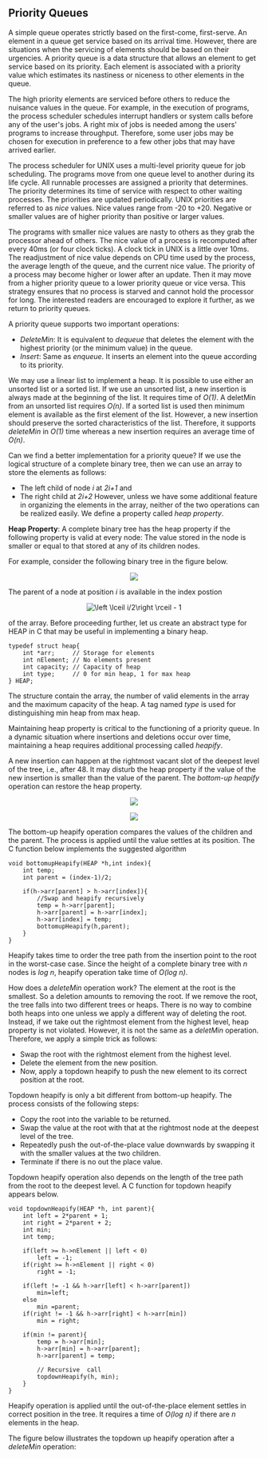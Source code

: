 ## Priority Queues

A simple queue operates strictly based on the first-come, first-serve.  An element in a queue get service based on its arrival time. 
However, there are situations when the servicing of elements should be based on their urgencies. 
A priority queue is a data structure that allows an element to get service based on its priority. Each element is associated with a priority value which 
estimates its nastiness or niceness to other elements in the queue.

The high priority elements are serviced before others to reduce the nuisance values in the queue.
For example, in the execution of programs, the process scheduler schedules interrupt handlers or system calls before any of the user's jobs. 
A right mix of jobs is needed among the users' programs to increase throughput. Therefore, some user jobs may be chosen for execution in preference to a few 
other jobs that may have arrived earlier. 

The process scheduler for UNIX uses a multi-level priority queue for job scheduling. The programs move from one queue level 
to another during its life cycle. All runnable processes are assigned a priority that determines. The priority determines its time of service with 
respect to other waiting processes. The priorities are updated periodically. UNIX priorities are referred to as <i>nice</i> values. Nice values range 
from -20 to +20. Negative or smaller values are of higher priority than positive or larger values. 

The programs with smaller nice values are nasty to others as they grab the processor ahead of others. The nice value of a process is recomputed after every 40ms (or four clock ticks). A clock tick in UNIX is a little over 10ms. The readjustment of nice value depends on CPU time used by the process, 
the average length of the queue, and the current nice value. The priority of a process may become higher or lower after an update. Then it may move from a higher priority queue to a lower priority queue or vice versa. This strategy ensures that no process is starved and cannot hold the processor for long. The interested readers 
are encouraged to explore it further, as we return to priority queues. 

A priority queue supports two important operations:
- <i>DeleteMin</i>: It is equivalent to <i>dequeue</i> that deletes the element with the highest priority (or the minimum value) in the queue. 
- <i>Insert</i>: Same as <i>enqueue</i>. It inserts an element into the queue according to its priority.  

We may use a linear list to implement a heap. It is possible to use either an unsorted list or a sorted list. If we use an unsorted list, a new insertion is always made at the beginning of the list. It requires time of <i>O(1)</i>.
A deletMin from an unsorted list requires <i>O(n)</i>. 
If a sorted list is used then minimum element is available as the first element of the list. However, a new insertion should preserve the sorted
characteristics of the list. Therefore, it supports <i>deleteMin</i> in <i>O(1)</i> time whereas a new insertion requires an average time of <i>O(n)</i>. 

Can we find a better implementation for a priority queue? If we use the logical structure of a complete binary tree, then we can use an array to store the elements as follows:
- The left child of node <i>i</i> at <i>2i+1</i> and 
- The right child at <i>2i+2</i>
However, unless we have some additional feature in organizing the elements in the array, neither of the two operations can be realized easily. 
We define a property called <i>heap property</i>.

<strong>Heap Property</strong>: A complete binary tree has the heap property if the following property is valid at every node:
The value stored in the node is smaller or equal to that stored at any of its children nodes. 

For example, consider the following binary tree in the figure below. 
<p align="center">
<img src="../images/binaryHeap.jpg">
</p>
The parent of a node at position <i>i</i> is available in the index postion
<p align="center">
<img src="https://latex.codecogs.com/svg.image?\left&space;\lceil&space;i/2\right&space;\rceil&space;-&space;1" title="\left \lceil i/2\right \rceil - 1" /> 
</p>
of the array. Before proceeding further, let us create an abstract type for HEAP in C that may be useful in implementing a binary heap. 

```
typedef struct heap{
    int *arr;     // Storage for elements
    int nElement; // No elements present
    int capacity; // Capacity of heap
    int type;     // 0 for min heap, 1 for max heap
} HEAP;
```
The structure contain the array, the number of valid elements in the array and the maximum capacity of the heap. A tag named <i>type</i> is used for 
distinguishing min heap from max heap.

Maintaining heap property is critical to the functioning of a priority queue. In a dynamic situation where insertions and deletions occur over time, maintaining 
a heap requires additional processing called <i>heapify</i>. 

A new insertion can happen at the rightmost vacant slot of the deepest level of the tree, i.e., after 48. It may disturb the heap property if the value of the new insertion is smaller than the value of the parent. The <i>bottom-up heapify</i> operation can restore the heap property.  
<p align="center">
<img src="../images/binaryHeap2.jpg">
</p>
<p align="center">
<img src="../images/binaryHeap3.jpg">
</p>

The bottom-up heapify operation compares the values of the children and the parent. The process is applied until the value settles at its position. The C 
function below implements the suggested algorithm 

```
void bottomupHeapify(HEAP *h,int index){
    int temp;
    int parent = (index-1)/2;

    if(h->arr[parent] > h->arr[index]){
        //Swap and heapify recursively 
        temp = h->arr[parent];
        h->arr[parent] = h->arr[index];
        h->arr[index] = temp;
        bottomupHeapify(h,parent);
    }
}
```
Heapify takes time to order the tree path from the insertion point to the root in the worst-case case. 
Since the height of a complete binary tree with <i>n</i> nodes is <i>log n</i>, heapify operation take time of <i>O(log n)</i>. 

How does a <i>deleteMin</i> operation work? The element at the root is the smallest. So a deletion amounts to removing the root. If we remove the root, the tree falls into two different trees or heaps. There is no way to combine both heaps into one unless we apply a different way of deleting the 
root. Instead, if we take out the rightmost element from the highest level, heap property is not violated. However, it is not the same as a <i>deletMin</i> operation. Therefore, we apply a simple trick as follows:
- Swap the root with the rightmost element from the highest level.
- Delete the element from the new position.
- Now, apply a topdown heapify to push the new element to its correct position at the root.

Topdown heapify is only a bit different from bottom-up heapify. The process consists of the following steps:
- Copy the root into the variable to be returned.
- Swap the value at the root with that at the rightmost node at the deepest level of the tree. 
- Repeatedly push the out-of-the-place value downwards by swapping it with the smaller values at the two children. 
- Terminate if there is no out the place value.

Topdown heapify operation also depends on the length of the tree path from the root to the deepest level. A C function for topdown heapify appears below.

```
void topdownHeapify(HEAP *h, int parent){
    int left = 2*parent + 1;
    int right = 2*parent + 2;
    int min;
    int temp;

    if(left >= h->nElement || left < 0)
        left = -1;
    if(right >= h->nElement || right < 0)
        right = -1;

    if(left != -1 && h->arr[left] < h->arr[parent])
        min=left;
    else
        min =parent;
    if(right != -1 && h->arr[right] < h->arr[min])
        min = right;

    if(min != parent){
        temp = h->arr[min];
        h->arr[min] = h->arr[parent];
        h->arr[parent] = temp;

        // Recursive  call
        topdownHeapify(h, min);
    }
}
```

Heapify operation is applied until the out-of-the-place element settles in correct position in the tree. It requires a time of <i>O(log n)</i> if there are
<i>n</i> elements in the heap. 

The figure below illustrates the topdown up heapify operation after a <i>deleteMin</i> operation:

